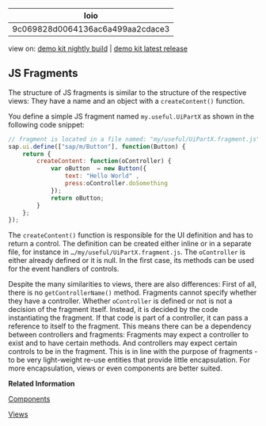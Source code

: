 <!-- loio9c069828d0064136ac6a499aa2cdace3 -->

| loio |
| -----|
| 9c069828d0064136ac6a499aa2cdace3 |

<div id="loio">

view on: [demo kit nightly build](https://openui5nightly.hana.ondemand.com/topic/9c069828d0064136ac6a499aa2cdace3) | [demo kit latest release](https://sdk.openui5.org/topic/9c069828d0064136ac6a499aa2cdace3)</div>

## JS Fragments

The structure of JS fragments is similar to the structure of the respective views: They have a name and an object with a `createContent()` function.

You define a simple JS fragment named `my.useful.UiPartX` as shown in the following code snippet:

```js
// fragment is located in a file named: "my/useful/UiPartX.fragment.js"
sap.ui.define(["sap/m/Button"], function(Button) {
	return {
		createContent: function(oController) {
			var oButton  = new Button({
				text: "Hello World" ,
				press:oController.doSomething
			});
			return oButton;
		}
	}; 
});
```

The `createContent()` function is responsible for the UI definition and has to return a control. The definition can be created either inline or in a separate file, for instance in `…/my/useful/UiPartX.fragment.js`. The `oController` is either already defined or it is null. In the first case, its methods can be used for the event handlers of controls.

Despite the many similarities to views, there are also differences: First of all, there is no `getControllerName()` method. Fragments cannot specify whether they have a controller. Whether `oController` is defined or not is not a decision of the fragment itself. Instead, it is decided by the code instantiating the fragment. If that code is part of a controller, it can pass a reference to itself to the fragment. This means there can be a dependency between controllers and fragments: Fragments may expect a controller to exist and to have certain methods. And controllers may expect certain controls to be in the fragment. This is in line with the purpose of fragments - to be very light-weight re-use entities that provide little encapsulation. For more encapsulation, views or even components are better suited.

**Related Information**  


[Components](Components_958ead5.md "Components are independent and reusable parts used in OpenUI5 applications.")

[Views](Views_91f27e3.md "The view in the Model-View-Controller (MVC) concept is responsible for defining and rendering the UI. OpenUI5 supports predefined view types.")


